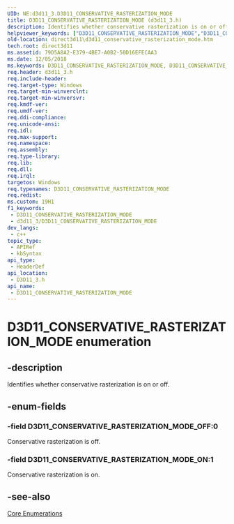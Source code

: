 ```yaml
---
UID: NE:d3d11_3.D3D11_CONSERVATIVE_RASTERIZATION_MODE
title: D3D11_CONSERVATIVE_RASTERIZATION_MODE (d3d11_3.h)
description: Identifies whether conservative rasterization is on or off.
helpviewer_keywords: ["D3D11_CONSERVATIVE_RASTERIZATION_MODE","D3D11_CONSERVATIVE_RASTERIZATION_MODE enumeration [Direct3D 11]","D3D11_CONSERVATIVE_RASTERIZATION_MODE_OFF","D3D11_CONSERVATIVE_RASTERIZATION_MODE_ON","d3d11_3/D3D11_CONSERVATIVE_RASTERIZATION_MODE","d3d11_3/D3D11_CONSERVATIVE_RASTERIZATION_MODE_OFF","d3d11_3/D3D11_CONSERVATIVE_RASTERIZATION_MODE_ON","direct3d11.d3d11_conservative_rasterization_mode"]
old-location: direct3d11\d3d11_conservative_rasterization_mode.htm
tech.root: direct3d11
ms.assetid: 79D5A8A2-E379-4BE7-A0B2-50D16EFECAA3
ms.date: 12/05/2018
ms.keywords: D3D11_CONSERVATIVE_RASTERIZATION_MODE, D3D11_CONSERVATIVE_RASTERIZATION_MODE enumeration [Direct3D 11], D3D11_CONSERVATIVE_RASTERIZATION_MODE_OFF, D3D11_CONSERVATIVE_RASTERIZATION_MODE_ON, d3d11_3/D3D11_CONSERVATIVE_RASTERIZATION_MODE, d3d11_3/D3D11_CONSERVATIVE_RASTERIZATION_MODE_OFF, d3d11_3/D3D11_CONSERVATIVE_RASTERIZATION_MODE_ON, direct3d11.d3d11_conservative_rasterization_mode
req.header: d3d11_3.h
req.include-header: 
req.target-type: Windows
req.target-min-winverclnt: 
req.target-min-winversvr: 
req.kmdf-ver: 
req.umdf-ver: 
req.ddi-compliance: 
req.unicode-ansi: 
req.idl: 
req.max-support: 
req.namespace: 
req.assembly: 
req.type-library: 
req.lib: 
req.dll: 
req.irql: 
targetos: Windows
req.typenames: D3D11_CONSERVATIVE_RASTERIZATION_MODE
req.redist: 
ms.custom: 19H1
f1_keywords:
 - D3D11_CONSERVATIVE_RASTERIZATION_MODE
 - d3d11_3/D3D11_CONSERVATIVE_RASTERIZATION_MODE
dev_langs:
 - c++
topic_type:
 - APIRef
 - kbSyntax
api_type:
 - HeaderDef
api_location:
 - D3D11_3.h
api_name:
 - D3D11_CONSERVATIVE_RASTERIZATION_MODE
---
```


# D3D11_CONSERVATIVE_RASTERIZATION_MODE enumeration


## -description

Identifies whether conservative rasterization is on or off.

## -enum-fields

### -field D3D11_CONSERVATIVE_RASTERIZATION_MODE_OFF:0

Conservative rasterization is off.

### -field D3D11_CONSERVATIVE_RASTERIZATION_MODE_ON:1

Conservative rasterization is on.

## -see-also

<a href="/windows/desktop/direct3d11/d3d11-graphics-reference-d3d11-core-enums">Core Enumerations</a>
